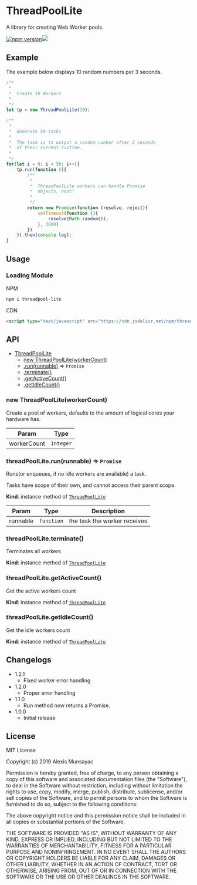 # ThreadPoolLite
A library for creating Web Worker pools.

[![npm version](https://badge.fury.io/js/threadpool-lite.svg)](https://badge.fury.io/js/threadpool-lite)[![](https://data.jsdelivr.com/v1/package/npm/threadpool-lite/badge)](https://www.jsdelivr.com/package/npm/threadpool-lite)
## Example

The example below displays 10 random numbers per 3 seconds.
```js
/**
 * 
 *  Create 10 Workers 
 * 
 */
let tp = new ThreadPoolLite(10); 

/**
 * 
 *  Generate 50 tasks
 * 
 *  The task is to output a random number after 3 seconds
 *  of their current runtime.
 * 
 */
for(let i = 0; i < 50; i++){ 
    tp.run(function (){
        /**
         * 
         *  ThreadPoolLite workers can handle Promise
         *  objects, neat!
         * 
         */
        return new Promise(function (resolve, reject){
            setTimeout(function (){
                resolve(Math.random());
            }, 3000)
        })
    }).then(console.log);
}
```

## Usage
### Loading Module
NPM
```bash
npm i threadpool-lite
```
CDN
```html
<script type="text/javascript" src="https://cdn.jsdelivr.net/npm/threadpool-lite"></script>
```

## API
* [ThreadPoolLite](#ThreadPoolLite)
    * [new ThreadPoolLite(workerCount)](#new_ThreadPoolLite_new)
    * [.run(runnable)](#ThreadPoolLite+run) ⇒ <code>Promise</code>
    * [.terminate()](#ThreadPoolLite+terminate)
    * [.getActiveCount()](#ThreadPoolLite+getActiveCount)
    * [.getIdleCount()](#ThreadPoolLite+getIdleCount)

<a name="new_ThreadPoolLite_new"></a>

### new ThreadPoolLite(workerCount)
Create a pool of workers, defaults to the amount of logical cores 
your hardware has.


| Param | Type |
| --- | --- |
| workerCount | <code>Integer</code> | 

<a name="ThreadPoolLite+run"></a>

### threadPoolLite.run(runnable) ⇒ <code>Promise</code>
Runs(or enqueues, if no idle workers are available) a task.

Tasks have scope of their own, and cannot access their parent scope.

**Kind**: instance method of [<code>ThreadPoolLite</code>](#ThreadPoolLite)  

| Param | Type | Description |
| --- | --- | --- |
| runnable | <code>function</code> | the task the worker receives |

<a name="ThreadPoolLite+terminate"></a>

### threadPoolLite.terminate()
Terminates all workers

**Kind**: instance method of [<code>ThreadPoolLite</code>](#ThreadPoolLite)  
<a name="ThreadPoolLite+getActiveCount"></a>

### threadPoolLite.getActiveCount()
Get the active workers count

**Kind**: instance method of [<code>ThreadPoolLite</code>](#ThreadPoolLite)  
<a name="ThreadPoolLite+getIdleCount"></a>

### threadPoolLite.getIdleCount()
Get the idle workers count

**Kind**: instance method of [<code>ThreadPoolLite</code>](#ThreadPoolLite)

## Changelogs
* 1.2.1
    * Fixed worker error handling
* 1.2.0
    * Proper error handling
* 1.1.0
    * Run method now returns a Promise.
* 1.0.0
    * Initial release

## License
MIT License

Copyright (c) 2019 Alexis Munsayac

Permission is hereby granted, free of charge, to any person obtaining a copy
of this software and associated documentation files (the "Software"), to deal
in the Software without restriction, including without limitation the rights
to use, copy, modify, merge, publish, distribute, sublicense, and/or sell
copies of the Software, and to permit persons to whom the Software is
furnished to do so, subject to the following conditions:

The above copyright notice and this permission notice shall be included in all
copies or substantial portions of the Software.

THE SOFTWARE IS PROVIDED "AS IS", WITHOUT WARRANTY OF ANY KIND, EXPRESS OR
IMPLIED, INCLUDING BUT NOT LIMITED TO THE WARRANTIES OF MERCHANTABILITY,
FITNESS FOR A PARTICULAR PURPOSE AND NONINFRINGEMENT. IN NO EVENT SHALL THE
AUTHORS OR COPYRIGHT HOLDERS BE LIABLE FOR ANY CLAIM, DAMAGES OR OTHER
LIABILITY, WHETHER IN AN ACTION OF CONTRACT, TORT OR OTHERWISE, ARISING FROM,
OUT OF OR IN CONNECTION WITH THE SOFTWARE OR THE USE OR OTHER DEALINGS IN THE
SOFTWARE.
